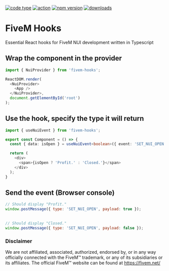 
[![code type](https://img.shields.io/npm/types/fivem-hooks)](https://github.com/antonstjernquist) [![action](https://github.com/antonstjernquist/fivem-hooks/actions/workflows/publish.yml/badge.svg)](https://github.com/antonstjernquist/fivem-hooks/actions/workflows/publish.yml) [![npm version](https://img.shields.io/npm/v/fivem-hooks)](https://www.npmjs.com/package/fivem-hooks) [![downloads](https://img.shields.io/npm/dw/fivem-hooks?color=%2334D058)](https://www.npmjs.com/package/fivem-hooks) 

# FiveM Hooks

Essential React hooks for FiveM NUI development written in Typescript


## Wrap the component in the provider
```Typescript
import { NuiProvider } from 'fivem-hooks';

ReactDOM.render(
  <NuiProvider>
    <App />
  </NuiProvider>,
  document.getElementById('root')
);
```

## Use the hook, specify the type it will return
```Typescript
import { useNuiEvent } from 'fivem-hooks';

export const Component = () => {
  const { data: isOpen } = useNuiEvent<boolean>({ event: 'SET_NUI_OPEN' });

  return (
    <div>
      <span>{isOpen ? 'Profit.' : 'Closed.'}</span>
    </div>
  );
}
```

## Send the event (Browser console)
```Javascript
// Should display "Profit."
window.postMessage({ type: 'SET_NUI_OPEN', payload: true });
  
  
// Should display "Closed."
window.postMessage({ type: 'SET_NUI_OPEN', payload: false });
```


### Disclaimer
We are not affiliated, associated, authorized, endorsed by, or in any way officially connected with the FiveM™ trademark, or any of its subsidiaries or its affiliates. The official FiveM™ website can be found at https://fivem.net/

